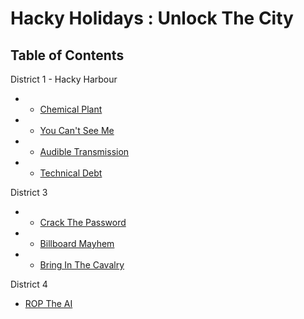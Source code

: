 # Hacky Holidays : Unlock The City

## Table of Contents

District 1 - Hacky Harbour
* - [Chemical Plant](chemical-plant.md)
* - [You Can't See Me](you-cant-see-me.md)
* - [Audible Transmission](audible-transmission.md)
* - [Technical Debt](technical-debt.md)

District 3
* - [Crack The Password](crack-the-password.md)
* - [Billboard Mayhem](billboard-mayhem.md)
* - [Bring In The Cavalry](bring-in-the-cavalry.md)

District 4
- [ROP The AI](rop-the-ai.md)
